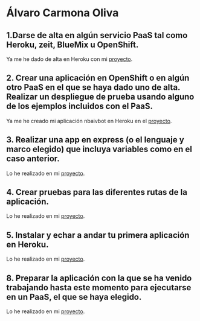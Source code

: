 # Álvaro Carmona Oliva


## 1.Darse de alta en algún servicio PaaS tal como Heroku, zeit, BlueMix u OpenShift.
Ya me he dado de alta en Heroku con mi  [proyecto](https://github.com/alvarocarmona6/ProyectoIV/).
## 2. Crear una aplicación en OpenShift o en algún otro PaaS en el que se haya dado uno de alta. Realizar un despliegue de prueba usando alguno de los ejemplos incluidos con el PaaS.
Ya me he creado mi aplicación nbaivbot en Heroku en el  [proyecto](https://github.com/alvarocarmona6/ProyectoIV/).

## 3. Realizar una app en express (o el lenguaje y marco elegido) que incluya variables como en el caso anterior.
Lo he realizado en mi  [proyecto](https://github.com/alvarocarmona6/ProyectoIV/).


## 4. Crear pruebas para las diferentes rutas de la aplicación.
Lo he realizado en mi  [proyecto](https://github.com/alvarocarmona6/ProyectoIV/).


## 5. Instalar y echar a andar tu primera aplicación en Heroku.
Lo he realizado en mi  [proyecto](https://github.com/alvarocarmona6/ProyectoIV/).



## 8. Preparar la aplicación con la que se ha venido trabajando hasta este momento para ejecutarse en un PaaS, el que se haya elegido.

Lo he realizado en mi  [proyecto](https://github.com/alvarocarmona6/ProyectoIV/).


